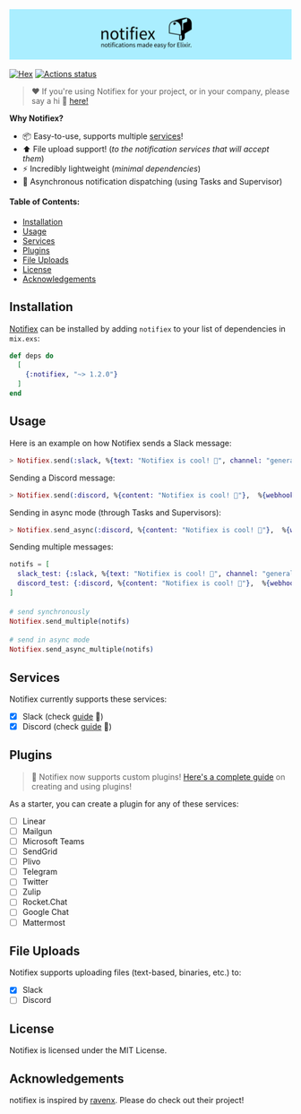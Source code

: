 <img src = "static/notifiex.png">

[ci]: https://github.com/burntcarrot/notifiex/actions/workflows/elixir.yml
[ci-badge]: https://github.com/burntcarrot/notifiex/actions/workflows/elixir.yml/badge.svg

[![Hex](https://img.shields.io/hexpm/v/notifiex.svg)](https://hex.pm/packages/notifiex)
[![Actions status][ci-badge]][ci]

> ❤️ If you're using Notifiex for your project, or in your company, please say a hi 👋 [here!](https://github.com/burntcarrot/notifiex/issues/1)

**Why Notifiex?**
- 📦 Easy-to-use, supports multiple [services](#services)!
- ⬆️ File upload support! (_to the notification services that will accept them_)
- ⚡ Incredibly lightweight (_minimal dependencies_)
- 🤹 Asynchronous notification dispatching (using Tasks and Supervisor)

<h4>Table of Contents:</h4>

- [Installation](#installation)
- [Usage](#usage)
- [Services](#services)
- [Plugins](#plugins)
- [File Uploads](#file-uploads)
- [License](#license)
- [Acknowledgements](#acknowledgements)

## Installation

[Notifiex](https://hex.pm/packages/notifiex) can be installed
by adding `notifiex` to your list of dependencies in `mix.exs`:

```elixir
def deps do
  [
    {:notifiex, "~> 1.2.0"}
  ]
end
```

## Usage

Here is an example on how Notifiex sends a Slack message:

```elixir
> Notifiex.send(:slack, %{text: "Notifiex is cool! 🚀", channel: "general"},  %{token: "SECRET"})
```

Sending a Discord message:

```elixir
> Notifiex.send(:discord, %{content: "Notifiex is cool! 🚀"},  %{webhook: "SECRET"})
```

Sending in async mode (through Tasks and Supervisors):

```elixir
> Notifiex.send_async(:discord, %{content: "Notifiex is cool! 🚀"},  %{webhook: "SECRET"})
```

Sending multiple messages:

```elixir
notifs = [
  slack_test: {:slack, %{text: "Notifiex is cool! 🚀", channel: "general"},  %{token: "SECRET"}},
  discord_test: {:discord, %{content: "Notifiex is cool! 🚀"},  %{webhook: "SECRET"}}
]

# send synchronously
Notifiex.send_multiple(notifs)

# send in async mode
Notifiex.send_async_multiple(notifs)
```

## Services

Notifiex currently supports these services:

- [x] Slack (check [guide](https://github.com/burntcarrot/notifiex/blob/main/guides/slack.md) 📖)
- [x] Discord (check [guide](https://github.com/burntcarrot/notifiex/blob/main/guides/discord.md) 📖)

## Plugins

> 📢 Notifiex now supports custom plugins! [Here's a complete guide](https://github.com/burntcarrot/notifiex/blob/main/guides/plugins.md) on creating and using plugins!

As a starter, you can create a plugin for any of these services:

- [ ] Linear
- [ ] Mailgun
- [ ] Microsoft Teams
- [ ] SendGrid
- [ ] Plivo
- [ ] Telegram
- [ ] Twitter
- [ ] Zulip
- [ ] Rocket.Chat
- [ ] Google Chat
- [ ] Mattermost

## File Uploads

Notifiex supports uploading files (text-based, binaries, etc.) to:
- [x] Slack
- [ ] Discord

## License

Notifiex is licensed under the MIT License.

## Acknowledgements

notifiex is inspired by [ravenx](https://github.com/acutario/ravenx). Please do check out their project!
